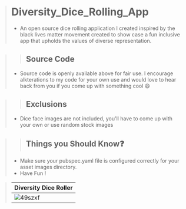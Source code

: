 > # Diversity_Dice_Rolling_App
> - An open source dice rolling application I created inspired by the black lives matter movement
> created to show case a fun inclusive app that upholds the values of diverse representation.

>> ## Source Code
> - Source code is openly available above for fair use. I encourage alkterations to my code for your own use and would love to hear back from you if you come 
> up with something cool :smile:

>> ## Exclusions
> - Dice face images are not included, you'll have to come up with your own or use random stock images 

>> ## Things you Should Know❓
> - Make sure your pubspec.yaml file is configured correctly for your asset images directory. 
> - Have Fun !

> | Diversity Dice Roller |
> | --------- |
> | ![49szxf](https://user-images.githubusercontent.com/17411265/88834114-a54fda80-d1d3-11ea-9809-8f8fa06e5cee.gif) |



